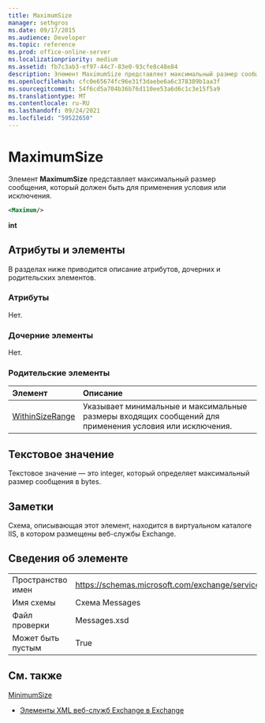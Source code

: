 ```yaml
---
title: MaximumSize
manager: sethgros
ms.date: 09/17/2015
ms.audience: Developer
ms.topic: reference
ms.prod: office-online-server
ms.localizationpriority: medium
ms.assetid: fb7c3ab3-ef97-44c7-83e0-93cfe8c48e84
description: Элемент MaximumSize представляет максимальный размер сообщения, который должен быть для применения условия или исключения.
ms.openlocfilehash: cfc0e65674fc96e31f3daebe6a6c378309b1aa3f
ms.sourcegitcommit: 54f6cd5a704b36b76d110ee53a6d6c1c3e15f5a9
ms.translationtype: MT
ms.contentlocale: ru-RU
ms.lasthandoff: 09/24/2021
ms.locfileid: "59522650"
---
```

# <a name="maximumsize"></a>MaximumSize

Элемент **MaximumSize** представляет максимальный размер сообщения, который должен быть для применения условия или исключения. 
  
```XML
<Maximum/>
```

 **int**
## <a name="attributes-and-elements"></a>Атрибуты и элементы

В разделах ниже приводится описание атрибутов, дочерних и родительских элементов.
  
### <a name="attributes"></a>Атрибуты

Нет.
  
### <a name="child-elements"></a>Дочерние элементы

Нет.
  
### <a name="parent-elements"></a>Родительские элементы

|**Элемент**|**Описание**|
|:-----|:-----|
|[WithinSizeRange](withinsizerange.md) <br/> |Указывает минимальные и максимальные размеры входящих сообщений для применения условия или исключения.  <br/> |
   
## <a name="text-value"></a>Текстовое значение

Текстовое значение — это integer, который определяет максимальный размер сообщения в bytes.
  
## <a name="remarks"></a>Заметки

Схема, описывающая этот элемент, находится в виртуальном каталоге IIS, в котором размещены веб-службы Exchange.
  
## <a name="element-information"></a>Сведения об элементе

|||
|:-----|:-----|
|Пространство имен  <br/> |https://schemas.microsoft.com/exchange/services/2006/messages  <br/> |
|Имя схемы  <br/> |Схема Messages  <br/> |
|Файл проверки  <br/> |Messages.xsd  <br/> |
|Может быть пустым  <br/> |True  <br/> |
   
## <a name="see-also"></a>См. также



[MinimumSize](minimumsize.md)


- [Элементы XML веб-служб Exchange в Exchange](ews-xml-elements-in-exchange.md)

